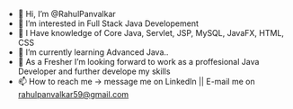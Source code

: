 - 👋 Hi, I’m @RahulPanvalkar
- 👀 I’m interested in Full Stack Java Developement
- 🌱 I Have knowledge of Core Java, Servlet, JSP, MySQL, JavaFX, HTML, CSS
- 🌱 I’m currently learning Advanced Java..
- 💞️ As a Fresher I’m looking forward to work as a proffesional Java Developer and further develope my skills
- 📫 How to reach me -> message me on LinkedIn || E-mail me on rahulpanvalkar59@gmail.com

<!---
RahulPanvalkar/RahulPanvalkar is a ✨ special ✨ repository because its `README.md` (this file) appears on your GitHub profile.
You can click the Preview link to take a look at your changes.
--->
